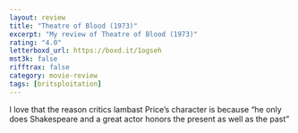 ```yaml
---
layout: review
title: "Theatre of Blood (1973)"
excerpt: "My review of Theatre of Blood (1973)"
rating: "4.0"
letterboxd_url: https://boxd.it/1ogseh
mst3k: false
rifftrax: false
category: movie-review
tags: [britsploitation]
---
```


I love that the reason critics lambast Price’s character is because “he only does Shakespeare and a great actor honors the present as well as the past”
